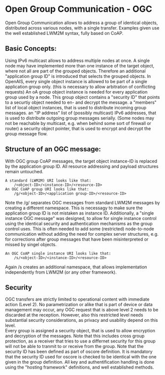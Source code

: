 #  Open Group Communication - OGC
Open Group Communication allows to address a group of identical objects, distributed across various nodes, with a single transfer.
Examples given use the well established LWM2M syntax, fully based on CoAP.

## Basic Concepts:
Using IPv6 multicast allows to address multiple nodes at once.
A single node may have implemented more than one instance of the target object, where not all are part of the grouped objects.
Therefore an additional "application group ID" is introduced that selects the grouped objects.
In OpenAIS, every single object instance is allowed to be part of a single application group only. (this is necessary to allow arbitration of conflicting requests)
An oA group object instance is needed for every application group used by a node. This group object contains
    a "security ID" that points to a securtiy object needed to en- and decrypt the message.
    a "members" list of local object instances, that is used to distribute incoming group messages.
    an "IP address" list of (possibly multicast) IPv6 addresses, that is used to distribute outgoing group messages serially. (Some nodes may not be reachable by multicast, e.g. when behind some sort of firewall or router)
    a security object pointer, that is used to encrypt and decrypt the group message flow. 

## Structure of an OGC message:
With OGC group CoAP messages, the target object instance-ID is replaced by the application group ID. All resource addressing and payload structures remain untouched.

    A standard (LWM2M) URI looks like that: 
        /<object-ID>/<instance-ID>/<resource-ID>
    An OGC CoAP group URI looks like that: 
        /g/<object-ID>/<application group-ID>/<resource-ID>
Note the /g/  separates OGC messages from standard LWM2M messages by creating a different namespace. This is necessagy to make sure the application group ID is not mistaken as instance ID.
Additionally, a "single instance OGC message" was designed, to allow for single instance control using the identical security and authentication mechanisms as the group control uses. This is often needed to add some (restricted) node-to-node communication without adding the need for complex server structures, e.g. for corrections after group messages that have been misinterpreted or missed by singel objects.

    An OGC CoAP single instance URI looks like that: 
        /s/<object-ID>/<instance-ID>/<resource-ID>
Again /s creates an additional namespace, that allows implementation independently from LWM2M (or any other framework).

## Security 
OGC transfers are strictly limited to operational content with immediate action (Level 2). No parametrization or alike that is part of device or data management may occur, any OGC request that is above level 2 needs to be discarded at the reception.  However, also this restricted level needs substantial security considerations, as privacy and usability depend on this level.  
Every group is assigned a security object, that is used to allow encryption and decryption of the messages. Note that this includes cross group protection, as a receiver that tries to use a differnet security for this group will not be able to tranmit to or receive from the group.
Note that the security ID has been defined as part of oscore definition. It is mandatory that the security ID used for oscore is checked to be identical with the one given in the group definition.
All key and authentification handling is done using the "hosting framework" definitions, and well established methods.
